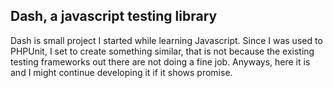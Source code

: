 ## Dash, a javascript testing library

Dash is small project I started while learning Javascript. Since I was used to PHPUnit, I set to create something similar, that is not because the existing testing frameworks out there are not doing a fine job. Anyways, here it is and I might continue developing it if it shows promise.


